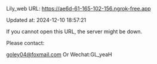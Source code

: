 Lily_web URL: https://ae6d-61-165-102-156.ngrok-free.app

Updated at: 2024-12-10 18:57:21

If you cannot open this URL, the server might be down.

Please contact: 

goley04@foxmail.com Or Wechat:GL_yeaH